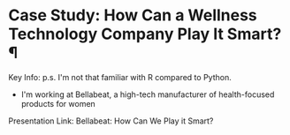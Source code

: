 # Case Study: How Can a Wellness Technology Company Play It Smart?¶
Key Info: p.s. I'm not that familiar with R compared to Python.
- I'm working at Bellabeat, a high-tech manufacturer of health-focused products for women

Presentation Link: Bellabeat: How Can We Play it Smart?
